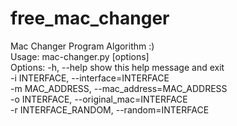 # free_mac_changer
Mac Changer Program Algorithm :)  
Usage: mac-changer.py [options]  
Options:  -h, --help show this help message and exit  
-i INTERFACE, --interface=INTERFACE  
-m MAC_ADDRESS, --mac_address=MAC_ADDRESS  
-o INTERFACE, --original_mac=INTERFACE  
-r INTERFACE_RANDOM, --random=INTERFACE
